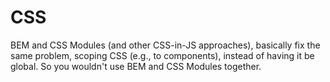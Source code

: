 # CSS

BEM and CSS Modules (and other CSS-in-JS approaches), basically fix the same problem, scoping CSS (e.g., to components), instead of having it be global. So you wouldn't use BEM and CSS Modules together.